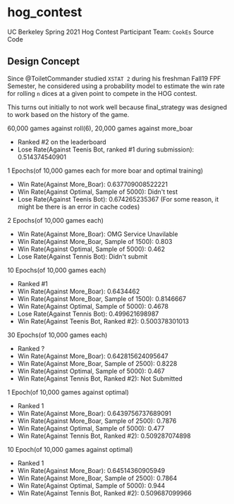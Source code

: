 # hog_contest
 UC Berkeley Spring 2021 Hog Contest Participant Team: `CookEs` Source Code

## Design Concept
Since @ToiletCommander studied `XSTAT 2` during his freshman Fall19 FPF Semester, he considered using a probability model to estimate the win rate for rolling `n` dices at a given point to compete in the HOG contest.   

This turns out initially to not work well because final_strategy was designed to work based on the history of the game.

60,000 games against roll(6), 20,000 games against more_boar
 - Ranked #2 on the leaderboard
 - Lose Rate(Against Teenis Bot, ranked #1 during submission): 0.514374540901

1 Epochs(of 10,000 games each for more boar and optimal training)
 - Win Rate(Against More_Boar): 0.637709008522221
 - Win Rate(Against Optimal, Sample of 5000): Didn't test
 - Lose Rate(Against Teenis Bot): 0.674265235367 (For some reason, it might be there is an error in cache codes)

2 Epochs(of 10,000 games each)
 - Win Rate(Against More_Boar): OMG Service Unavilable
 - Win Rate(Against More_Boar, Sample of 1500): 0.803
 - Win Rate(Against Optimal, Sample of 5000): 0.462
 - Lose Rate(Against Tennis Bot): Didn't submit

10 Epochs(of 10,000 games each)
 - Ranked #1
 - Win Rate(Against More_Boar): 0.6434462
 - Win Rate(Against More_Boar, Sample of 1500): 0.8146667
 - Win Rate(Against Optimal, Sample of 5000): 0.4678
 - Lose Rate(Against Tennis Bot): 0.499621698987
 - Win Rate(Against Teenis Bot, Ranked #2): 0.500378301013

30 Epochs(of 10,000 games each)
- Ranked ?
- Win Rate(Against More_Boar): 0.642815624095647
- Win Rate(Against More_Boar, Sample of 2500): 0.8228
- Win Rate(Against Optimal, Sample of 5000): 0.467
- Win Rate(Against Tennis Bot, Ranked #2): Not Submitted

1 Epoch(of 10,000 games against optimal)
- Ranked 1
- Win Rate(Against More_Boar): 0.6439756737689091
- Win Rate(Against More_Boar, Sample of 2500): 0.7876
- Win Rate(Against Optimal, Sample of 5000): 0.477
- Win Rate(Against Tennis Bot, Ranked #2): 0.509287074898

10 Epoch(of 10,000 games against optimal)
- Ranked 1
- Win Rate(Against More_Boar): 0.64514360905949
- Win Rate(Against More_Boar, Sample of 2500): 0.7864
- Win Rate(Against Optimal, Sample of 5000): 0.944
- Win Rate(Against Tennis Bot, Ranked #2): 0.509687099966